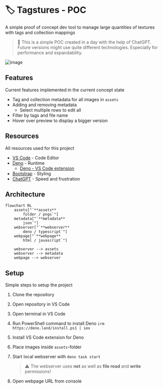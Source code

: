 # 🏷️ Tagstures - POC
A simple proof of concept dev tool to manage large quantities of textures with tags and collection mappings

> 🚧 This is a simple POC created in a day with the help of ChatGPT. Future versions might use quite different technologies. Especially for performance and expandability.

![image](https://github.com/user-attachments/assets/e7a665f8-ab92-455b-b713-ad8b939f0e5b)


## Features

Current features implemented in the current concept state

- Tag and collection metadata for all images in `assets`
- Adding and removing metadata
    - Select multiple rows to edit all
- Filter by tags and file name
- Hover over preview to display a bigger version


## Resources

All resources used for this project

- [VS Code](https://code.visualstudio.com/) - Code Editor
- [Deno](https://deno.com/) - Runtime
    - [Deno - VS Code extension](https://marketplace.visualstudio.com/items?itemName=denoland.vscode-deno)
- [Bootstrap](https://getbootstrap.com/) - Styling
- [ChatGPT](https://chatgpt.com/) - Speed and frustration


## Architecture

```mermaid
flowchart RL
    assets["`**assets**
        folder / pngs`"]
    metadata["`**metadata**
        json`"]
    webserver["`**webserver**
        deno / typescript`"]
    webpage["`**webpage**
        html / javascript`"]

    webserver --> assets
    webserver --> metadata
    webpage --> webserver
```


## Setup

Simple steps to setup the project

1. Clone the repository
2. Open repository in VS Code
3. Open terminal in VS Code
4. Run PowerShell command to install Deno `irm https://deno.land/install.ps1 | iex`
5. Install VS Code extension for Deno
6. Place images inside `assets`-folder
7. Start local webserver with `deno task start`

    > ⚠️ The webserver uses **net** as well as **file read** and **write** permissions! 

8. Open webpage URL from console
